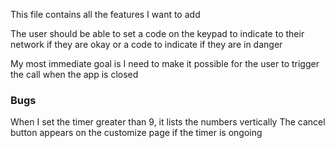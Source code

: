 This file contains all the features I want to add

The user should be able to set a code on the keypad to indicate to their network if they are okay or a code to indicate if they are in danger

My most immediate goal is I need to make it possible for the user to trigger the call when the app is closed 

### Bugs ###

When I set the timer greater than 9, it lists the numbers vertically
The cancel button appears on the customize page if the timer is ongoing